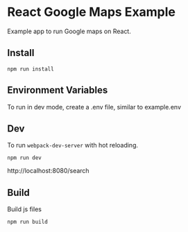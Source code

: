 # React Google Maps Example

Example app to run Google maps on React.

## Install

```
npm run install
```

## Environment Variables

To run in dev mode, create a .env file, similar to example.env

## Dev

To run `webpack-dev-server` with hot reloading.

```
npm run dev
```

http://localhost:8080/search

## Build

Build js files

```
npm run build
```
